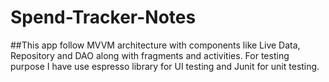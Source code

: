 # Spend-Tracker-Notes
##This app follow MVVM architecture with components like Live Data, Repository and DAO along with fragments and activities. For testing purpose I have use espresso library for UI testing and Junit for unit testing.
